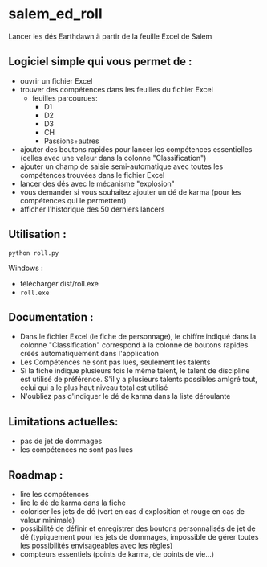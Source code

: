 # salem_ed_roll
Lancer les dés Earthdawn à partir de la feuille Excel de Salem

## Logiciel simple qui vous permet de :
- ouvrir un fichier Excel
- trouver des compétences dans les feuilles du fichier Excel
  - feuilles parcourues:
    - D1
    - D2
    - D3
    - CH
    - Passions+autres
- ajouter des boutons rapides pour lancer les compétences essentielles (celles avec une valeur dans la colonne "Classification")
- ajouter un champ de saisie semi-automatique avec toutes les compétences trouvées dans le fichier Excel
- lancer des dés avec le mécanisme "explosion"
- vous demander si vous souhaitez ajouter un dé de karma (pour les compétences qui le permettent)
- afficher l'historique des 50 derniers lancers

## Utilisation :
```
python roll.py
```

Windows : 
- télécharger dist/roll.exe
- `roll.exe`

## Documentation :
- Dans le fichier Excel (le fiche de personnage), le chiffre indiqué dans la colonne "Classification" correspond à la colonne de boutons rapides créés automatiquement dans l'application
- Les Compétences ne sont pas lues, seulement les talents
- Si la fiche indique plusieurs fois le même talent, le talent de discipline est utilisé de préférence. S'il y a plusieurs talents possibles amlgré tout, celui qui a le plus haut niveau total est utilisé 
- N'oubliez pas d'indiquer le dé de karma dans la liste déroulante

## Limitations actuelles:
- pas de jet de dommages
- les compétences ne sont pas lues

## Roadmap :
- lire les compétences
- lire le dé de karma dans la fiche
- coloriser les jets de dé (vert en cas d'explosition et rouge en cas de valeur minimale)
- possibilité de définir et enregistrer des boutons personnalisés de jet de dé (typiquement pour les jets de dommages, impossible de gérer toutes les possibilités envisageables avec les règles)
- compteurs essentiels (points de karma, de points de vie...)
